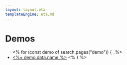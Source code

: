 ```yaml
---
layout: layout.eta
templateEngine: eta,md
---
```


<main>

# Demos

<ul class='list-of-links flow-gap'>
<% for (const demo of search.pages("demo")) { _%>
<li><a href="<%= demo.data.url %>"><%= demo.data.name %></a>
<% } %>
</ul>

</main>

